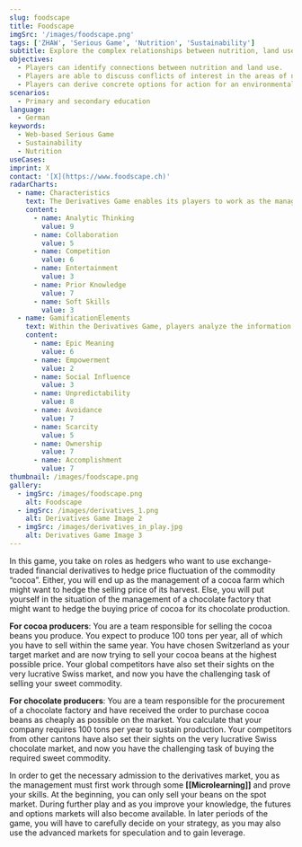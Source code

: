```yaml
---
slug: foodscape
title: Foodscape
imgSrc: '/images/foodscape.png'
tags: ['ZHAW', 'Serious Game', 'Nutrition', 'Sustainability']
subtitle: Explore the complex relationships between nutrition, land use, health and sustainability in the Swiss food system.
objectives:
  - Players can identify connections between nutrition and land use.
  - Players are able to discuss conflicts of interest in the areas of nutrition, environment and health.
  - Players can derive concrete options for action for an environmentally compatible and healthy diet.
scenarios:
  - Primary and secondary education
language:
  - German
keywords:
  - Web-based Serious Game
  - Sustainability
  - Nutrition
useCases:
imprint: X
contact: '[X](https://www.foodscape.ch)'
radarCharts:
  - name: Characteristics
    text: The Derivatives Game enables its players to work as the management of a cocoa farm or a chocolate factory in a market environment with uncertain cocoa prices. Players get the opportunity of applying their theoretical knowledge in the field of derivatives in a practically oriented environment. Further, they get to understand the chances and risks of trading on the spot and the derivatives markets, respectively. Players may work together in groups, but do not trade directly with their competitors, as the focus lies primarily on the analytical perspective of trading.
    content:
      - name: Analytic Thinking
        value: 9
      - name: Collaboration
        value: 5
      - name: Competition
        value: 6
      - name: Entertainment
        value: 3
      - name: Prior Knowledge
        value: 7
      - name: Soft Skills
        value: 3
  - name: GamificationElements
    text: Within the Derivatives Game, players analyze the information regarding the price development (trend and volatility) that helps them to deal with the uncertainties of cocoa price development. Overall, they try to sell at a high price today and/or in future or buy at a low average price today and/or in future to maximize the fortune of their company. Additionally, the players try to accomplish tasks and complete micro learning elements to gain experience points and increase their level.
    content:
      - name: Epic Meaning
        value: 6
      - name: Empowerment
        value: 2
      - name: Social Influence
        value: 3
      - name: Unpredictability
        value: 8
      - name: Avoidance
        value: 7
      - name: Scarcity
        value: 5
      - name: Ownership
        value: 7
      - name: Accomplishment
        value: 7
thumbnail: /images/foodscape.png
gallery:
  - imgSrc: /images/foodscape.png
    alt: Foodscape
  - imgSrc: /images/derivatives_1.png
    alt: Derivatives Game Image 2
  - imgSrc: /images/derivatives_in_play.jpg
    alt: Derivatives Game Image 3
---
```


In this game, you take on roles as hedgers who want to use exchange-traded financial derivatives to hedge price fluctuation of the commodity “cocoa”. Either, you will end up as the management of a cocoa farm which might want to hedge the selling price of its harvest. Else, you will put yourself in the situation of the management of a chocolate factory that might want to hedge the buying price of cocoa for its chocolate production.

**For cocoa producers**: You are a team responsible for selling the cocoa beans you produce. You expect to produce 100 tons per year, all of which you have to sell within the same year. You have chosen Switzerland as your target market and are now trying to sell your cocoa beans at the highest possible price. Your global competitors have also set their sights on the very lucrative Swiss market, and now you have the challenging task of selling your sweet commodity.

**For chocolate producers**: You are a team responsible for the procurement of a chocolate factory and have received the order to purchase cocoa beans as cheaply as possible on the market. You calculate that your company requires 100 tons per year to sustain production. Your competitors from other cantons have also set their sights on the very lucrative Swiss chocolate market, and now you have the challenging task of buying the required sweet commodity.

In order to get the necessary admission to the derivatives market, you as the management must first work through some **[[Microlearning]]** and prove your skills. At the beginning, you can only sell your beans on the spot market. During further play and as you improve your knowledge, the futures and options markets will also become available. In later periods of the game, you will have to carefully decide on your strategy, as you may also use the advanced markets for speculation and to gain leverage.
